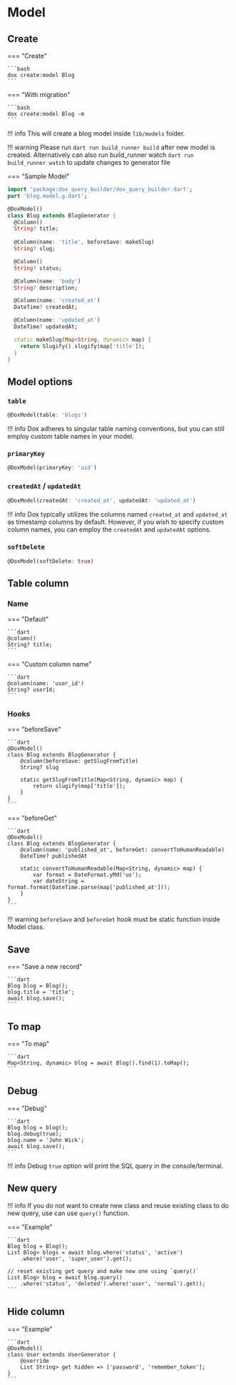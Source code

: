 # Model

## Create

=== "Create"

    ```bash
    dox create:model Blog
    ```

=== "With migration"

    ```bash
    dox create:model Blog -m
    ```

!!! info
    This will create a blog model inside `lib/models` folder.


!!! warning
    Please run `dart run build_runner build` after new model is created. Alternatively can also run build_runner watch `dart run build_runner watch` to update changes to generator file


=== "Sample Model"

```dart
import 'package:dox_query_builder/dox_query_builder.dart';
part 'blog.model.g.dart';

@DoxModel()
class Blog extends BlogGenerator {
  @Column()
  String? title;
  
  @Column(name: 'title', beforeSave: makeSlug)
  String? slug;

  @Column()
  String? status;

  @Column(name: 'body')
  String? description;

  @Column(name: 'created_at')
  DateTime? createdAt;

  @Column(name: 'updated_at')
  DateTime? updatedAt;

  static makeSlug(Map<String, dynamic> map) {
    return Slugify().slugify(map['title']);
  }
}
```

## Model options

### `table`

```dart
@DoxModel(table: 'blogs')
```

!!! info
    Dox adheres to singular table naming conventions, but you can still employ custom table names in your model.

### `primaryKey`

```dart
@DoxModel(primaryKey: 'uid')
```

### `createdAt` / `updatedAt`

```dart
@DoxModel(createdAt: 'created_at', updatedAt: 'updated_at')
```

!!! info
    Dox typically utilizes the columns named `created_at` and `updated_at` as timestamp columns by default. However, if you wish to specify custom column names, you can employ the `createdAt` and `updatedAt` options.

### `softDelete`

```dart
@DoxModel(softDelete: true)
```


## Table column

### Name

=== "Default"

    ```dart
    @column()
    String? title;
    ```

=== "Custom column name"

    ```dart
    @column(name: 'user_id')
    String? userId;
    ```

### Hooks

=== "beforeSave"

    ```dart
    @DoxModel()
    class Blog extends BlogGenerator {
        @column(beforeSave: getSlugFromTitle)
        String? slug

        static getSlugFromTitle(Map<String, dynamic> map) {
            return slugify(map['title']);
        }
    }
    ```

=== "beforeGet"

    ```dart
    @DoxModel()
    class Blog extends BlogGenerator {
        @column(name: 'published_at', beforeGet: convertToHumanReadable)
        DateTime? publishedAt

        static convertToHumanReadable(Map<String, dynamic> map) {
            var format = DateFormat.yMd('us');
            var dateString = format.format(DateTime.parse(map['published_at']));
        }
    }
    ```

!!! warning
    `beforeSave` and `beforeGet` hook must be static function inside Model class.


## Save

=== "Save a new record"

    ```dart
    Blog blog = Blog();
    blog.title = 'title';
    await blog.save();
    ```

## To map

=== "To map"

    ```dart
    Map<String, dynamic> blog = await Blog().find(1).toMap();
    ```

## Debug

=== "Debug"

    ```dart
    Blog blog = blog();
    blog.debug(true);
    blog.name = 'John Wick';
    await blog.save();
    ```

!!! info
    Debug `true` option will print the SQL query in the console/terminal.

## New query

!!! info
    If you do not want to create new class and reuse existing class to do new query, use can use `query()` function.

=== "Example"

    ```dart
    Blog blog = Blog();
    List Blog> blogs = await blog.where('status', 'active')
        .where('user', 'super_user').get();

    // reset existing get query and make new one using `query()`
    List Blog> blog = await blog.query()
        .where('status', 'deleted').where('user', 'normal').get();
    ```

## Hide column

=== "Example"

    ```dart
    @DoxModel()
    class User extends UserGenerator {
        @override
        List String> get hidden => ['password', 'remember_token'];
    }
    ```